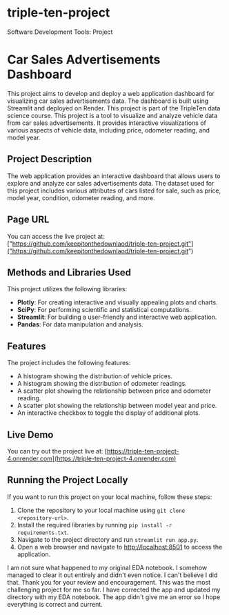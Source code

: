 # triple-ten-project
Software Development Tools: Project
# Car Sales Advertisements Dashboard

This project aims to develop and deploy a web application dashboard for visualizing car sales advertisements data. The dashboard is built using Streamlit and deployed on Render. This project is part of the TripleTen data science course. This project is a tool to visualize and analyze vehicle data from car sales advertisements. It provides interactive visualizations of various aspects of vehicle data, including price, odometer reading, and model year.

## Project Description

The web application provides an interactive dashboard that allows users to explore and analyze car sales advertisements data. The dataset used for this project includes various attributes of cars listed for sale, such as price, model year, condition, odometer reading, and more.

## Page URL
You can access the live project at: ["https://github.com/keepitonthedownlaod/triple-ten-project.git"]("https://github.com/keepitonthedownlaod/triple-ten-project.git")

## Methods and Libraries Used

This project utilizes the following libraries:
- **Plotly**: For creating interactive and visually appealing plots and charts.
- **SciPy**: For performing scientific and statistical computations.
- **Streamlit**: For building a user-friendly and interactive web application.
- **Pandas**: For data manipulation and analysis.

## Features

The project includes the following features:
- A histogram showing the distribution of vehicle prices.
- A histogram showing the distribution of odometer readings.
- A scatter plot showing the relationship between price and odometer reading.
- A scatter plot showing the relationship between model year and price.
- An interactive checkbox to toggle the display of additional plots.

## Live Demo

You can try out the project live at: [https://triple-ten-project-4.onrender.com](https://triple-ten-project-4.onrender.com)

## Running the Project Locally

If you want to run this project on your local machine, follow these steps:

1. Clone the repository to your local machine using `git clone <repository-url>`.
2. Install the required libraries by running `pip install -r requirements.txt`.
3. Navigate to the project directory and run `streamlit run app.py`.
4. Open a web browser and navigate to [http://localhost:8501](http://localhost:8501) to access the application.

I am not sure what happened to my original EDA notebook. I somehow managed to clear it out entirely and didn't even notice. I can't believe I did that. Thank you for your review and encouragement. This was the most challenging project for me so far.
I have corrected the app and updated my directory with my EDA notebook. The app didn't give me an error so I hope everything is correct and current. 

